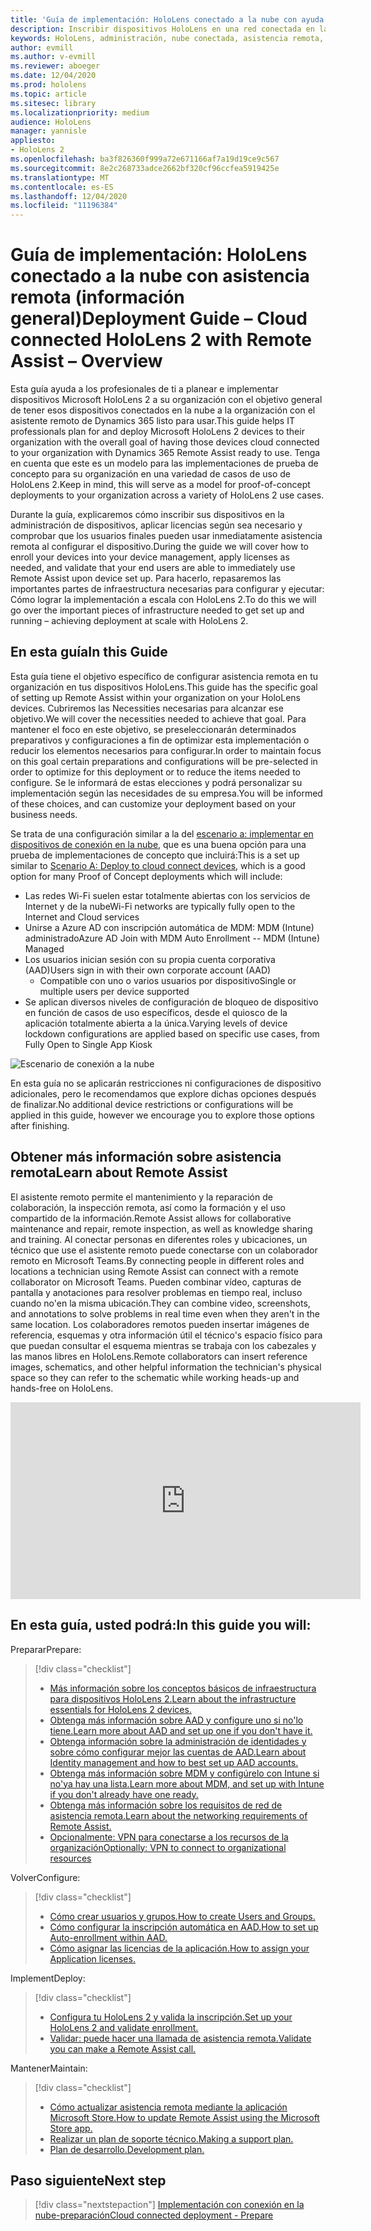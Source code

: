 ```yaml
---
title: 'Guía de implementación: HoloLens conectado a la nube con ayuda remota: información general'
description: Inscribir dispositivos HoloLens en una red conectada en la nube
keywords: HoloLens, administración, nube conectada, asistencia remota, AAD, Azure AD, MDM, administración de dispositivos móviles
author: evmill
ms.author: v-evmill
ms.reviewer: aboeger
ms.date: 12/04/2020
ms.prod: hololens
ms.topic: article
ms.sitesec: library
ms.localizationpriority: medium
audience: HoloLens
manager: yannisle
appliesto:
- HoloLens 2
ms.openlocfilehash: ba3f826360f999a72e671166af7a19d19ce9c567
ms.sourcegitcommit: 8e2c268733adce2662bf320cf96ccfea5919425e
ms.translationtype: MT
ms.contentlocale: es-ES
ms.lasthandoff: 12/04/2020
ms.locfileid: "11196384"
---
```

# <span data-ttu-id="4a4f5-104">Guía de implementación: HoloLens conectado a la nube con asistencia remota (información general)</span><span class="sxs-lookup"><span data-stu-id="4a4f5-104">Deployment Guide – Cloud connected HoloLens 2 with Remote Assist – Overview</span></span>

<span data-ttu-id="4a4f5-105">Esta guía ayuda a los profesionales de ti a planear e implementar dispositivos Microsoft HoloLens 2 a su organización con el objetivo general de tener esos dispositivos conectados en la nube a la organización con el asistente remoto de Dynamics 365 listo para usar.</span><span class="sxs-lookup"><span data-stu-id="4a4f5-105">This guide helps IT professionals plan for and deploy Microsoft HoloLens 2 devices to their organization with the overall goal of having those devices cloud connected to your organization with Dynamics 365 Remote Assist ready to use.</span></span> <span data-ttu-id="4a4f5-106">Tenga en cuenta que este es un modelo para las implementaciones de prueba de concepto para su organización en una variedad de casos de uso de HoloLens 2.</span><span class="sxs-lookup"><span data-stu-id="4a4f5-106">Keep in mind, this will serve as a model for proof-of-concept deployments to your organization across a variety of HoloLens 2 use cases.</span></span>

<span data-ttu-id="4a4f5-107">Durante la guía, explicaremos cómo inscribir sus dispositivos en la administración de dispositivos, aplicar licencias según sea necesario y comprobar que los usuarios finales pueden usar inmediatamente asistencia remota al configurar el dispositivo.</span><span class="sxs-lookup"><span data-stu-id="4a4f5-107">During the guide we will cover how to enroll your devices into your device management, apply licenses as needed, and validate that your end users are able to immediately use Remote Assist upon device set up.</span></span> <span data-ttu-id="4a4f5-108">Para hacerlo, repasaremos las importantes partes de infraestructura necesarias para configurar y ejecutar: Cómo lograr la implementación a escala con HoloLens 2.</span><span class="sxs-lookup"><span data-stu-id="4a4f5-108">To do this we will go over the important pieces of infrastructure needed to get set up and running – achieving deployment at scale with HoloLens 2.</span></span>

## <span data-ttu-id="4a4f5-109">En esta guía</span><span class="sxs-lookup"><span data-stu-id="4a4f5-109">In this Guide</span></span>

<span data-ttu-id="4a4f5-110">Esta guía tiene el objetivo específico de configurar asistencia remota en tu organización en tus dispositivos HoloLens.</span><span class="sxs-lookup"><span data-stu-id="4a4f5-110">This guide has the specific goal of setting up Remote Assist within your organization on your HoloLens devices.</span></span> <span data-ttu-id="4a4f5-111">Cubriremos las Necessities necesarias para alcanzar ese objetivo.</span><span class="sxs-lookup"><span data-stu-id="4a4f5-111">We will cover the necessities needed to achieve that goal.</span></span> <span data-ttu-id="4a4f5-112">Para mantener el foco en este objetivo, se preseleccionarán determinados preparativos y configuraciones a fin de optimizar esta implementación o reducir los elementos necesarios para configurar.</span><span class="sxs-lookup"><span data-stu-id="4a4f5-112">In order to maintain focus on this goal certain preparations and configurations will be pre-selected in order to optimize for this deployment or to reduce the items needed to configure.</span></span> <span data-ttu-id="4a4f5-113">Se le informará de estas elecciones y podrá personalizar su implementación según las necesidades de su empresa.</span><span class="sxs-lookup"><span data-stu-id="4a4f5-113">You will be informed of these choices, and can customize your deployment based on your business needs.</span></span>

<span data-ttu-id="4a4f5-114">Se trata de una configuración similar a la del [escenario a: implementar en dispositivos de conexión en la nube](https://docs.microsoft.com/hololens/common-scenarios#scenario-a), que es una buena opción para una prueba de implementaciones de concepto que incluirá:</span><span class="sxs-lookup"><span data-stu-id="4a4f5-114">This is a set up similar to [Scenario A: Deploy to cloud connect devices](https://docs.microsoft.com/hololens/common-scenarios#scenario-a), which is a good option for many Proof of Concept deployments which will include:</span></span>

- <span data-ttu-id="4a4f5-115">Las redes Wi-Fi suelen estar totalmente abiertas con los servicios de Internet y de la nube</span><span class="sxs-lookup"><span data-stu-id="4a4f5-115">Wi-Fi networks are typically fully open to the Internet and Cloud services</span></span>
- <span data-ttu-id="4a4f5-116">Unirse a Azure AD con inscripción automática de MDM: MDM (Intune) administrado</span><span class="sxs-lookup"><span data-stu-id="4a4f5-116">Azure AD Join with MDM Auto Enrollment -- MDM (Intune) Managed</span></span>
- <span data-ttu-id="4a4f5-117">Los usuarios inician sesión con su propia cuenta corporativa (AAD)</span><span class="sxs-lookup"><span data-stu-id="4a4f5-117">Users sign in with their own corporate account (AAD)</span></span>
  - <span data-ttu-id="4a4f5-118">Compatible con uno o varios usuarios por dispositivo</span><span class="sxs-lookup"><span data-stu-id="4a4f5-118">Single or multiple users per device supported</span></span>
- <span data-ttu-id="4a4f5-119">Se aplican diversos niveles de configuración de bloqueo de dispositivo en función de casos de uso específicos, desde el quiosco de la aplicación totalmente abierta a la única.</span><span class="sxs-lookup"><span data-stu-id="4a4f5-119">Varying levels of device lockdown configurations are applied based on specific use cases, from Fully Open to Single App Kiosk</span></span>

![Escenario de conexión a la nube](./images/cloud-connected-deployment-chart.png)

<span data-ttu-id="4a4f5-121">En esta guía no se aplicarán restricciones ni configuraciones de dispositivo adicionales, pero le recomendamos que explore dichas opciones después de finalizar.</span><span class="sxs-lookup"><span data-stu-id="4a4f5-121">No additional device restrictions or configurations will be applied in this guide, however we encourage you to explore those options after finishing.</span></span>

## <span data-ttu-id="4a4f5-122">Obtener más información sobre asistencia remota</span><span class="sxs-lookup"><span data-stu-id="4a4f5-122">Learn about Remote Assist</span></span>

<span data-ttu-id="4a4f5-123">El asistente remoto permite el mantenimiento y la reparación de colaboración, la inspección remota, así como la formación y el uso compartido de la información.</span><span class="sxs-lookup"><span data-stu-id="4a4f5-123">Remote Assist allows for collaborative maintenance and repair, remote inspection, as well as knowledge sharing and training.</span></span> <span data-ttu-id="4a4f5-124">Al conectar personas en diferentes roles y ubicaciones, un técnico que use el asistente remoto puede conectarse con un colaborador remoto en Microsoft Teams.</span><span class="sxs-lookup"><span data-stu-id="4a4f5-124">By connecting people in different roles and locations a technician using Remote Assist can connect with a remote collaborator on Microsoft Teams.</span></span> <span data-ttu-id="4a4f5-125">Pueden combinar vídeo, capturas de pantalla y anotaciones para resolver problemas en tiempo real, incluso cuando no&#39;en la misma ubicación.</span><span class="sxs-lookup"><span data-stu-id="4a4f5-125">They can combine video, screenshots, and annotations to solve problems in real time even when they aren&#39;t in the same location.</span></span> <span data-ttu-id="4a4f5-126">Los colaboradores remotos pueden insertar imágenes de referencia, esquemas y otra información útil el técnico&#39;s espacio físico para que puedan consultar el esquema mientras se trabaja con los cabezales y las manos libres en HoloLens.</span><span class="sxs-lookup"><span data-stu-id="4a4f5-126">Remote collaborators can insert reference images, schematics, and other helpful information the technician&#39;s physical space so they can refer to the schematic while working heads-up and hands-free on HoloLens.</span></span>

<iframe width="560" height="315" src="https://www.youtube.com/embed/d3YT8j0yYl0" frameborder="0" allow="accelerometer; autoplay; clipboard-write; encrypted-media; gyroscope; picture-in-picture" allowfullscreen></iframe>

## <span data-ttu-id="4a4f5-127">En esta guía, usted podrá:</span><span class="sxs-lookup"><span data-stu-id="4a4f5-127">In this guide you will:</span></span>

<span data-ttu-id="4a4f5-128">Preparar</span><span class="sxs-lookup"><span data-stu-id="4a4f5-128">Prepare:</span></span>

> [!div class="checklist"]
> - [<span data-ttu-id="4a4f5-129">Más información sobre los conceptos básicos de infraestructura para dispositivos HoloLens 2.</span><span class="sxs-lookup"><span data-stu-id="4a4f5-129">Learn about the infrastructure essentials for HoloLens 2 devices.</span></span>](hololens2-cloud-connected-prepare.md#infrastructure-essentials)
> - [<span data-ttu-id="4a4f5-130">Obtenga más información sobre AAD y configure uno si no&#39;lo tiene.</span><span class="sxs-lookup"><span data-stu-id="4a4f5-130">Learn more about AAD and set up one if you don&#39;t have it.</span></span>](hololens2-cloud-connected-prepare.md#azure-active-directory)
> - [<span data-ttu-id="4a4f5-131">Obtenga información sobre la administración de identidades y sobre cómo configurar mejor las cuentas de AAD.</span><span class="sxs-lookup"><span data-stu-id="4a4f5-131">Learn about Identity management and how to best set up AAD accounts.</span></span>](hololens2-cloud-connected-prepare.md#identity-management)
> - [<span data-ttu-id="4a4f5-132">Obtenga más información sobre MDM y configúrelo con Intune si no&#39;ya hay una lista.</span><span class="sxs-lookup"><span data-stu-id="4a4f5-132">Learn more about MDM, and set up with Intune if you don&#39;t already have one ready.</span></span>](hololens2-cloud-connected-prepare.md#mobile-device-management)
> - [<span data-ttu-id="4a4f5-133">Obtenga más información sobre los requisitos de red de asistencia remota.</span><span class="sxs-lookup"><span data-stu-id="4a4f5-133">Learn about the networking requirements of Remote Assist.</span></span>](hololens2-cloud-connected-prepare.md#network)
> - [<span data-ttu-id="4a4f5-134">Opcionalmente: VPN para conectarse a los recursos de la organización</span><span class="sxs-lookup"><span data-stu-id="4a4f5-134">Optionally: VPN to connect to organizational resources</span></span>](/hololens2-cloud-connected-prepare.md#optional-connect-your-hololens-to-vpn)

<span data-ttu-id="4a4f5-135">Volver</span><span class="sxs-lookup"><span data-stu-id="4a4f5-135">Configure:</span></span>

> [!div class="checklist"]
> - [<span data-ttu-id="4a4f5-136">Cómo crear usuarios y grupos.</span><span class="sxs-lookup"><span data-stu-id="4a4f5-136">How to create Users and Groups.</span></span>](hololens2-cloud-connected-configure.md#azure-users-and-groups)
> - [<span data-ttu-id="4a4f5-137">Cómo configurar la inscripción automática en AAD.</span><span class="sxs-lookup"><span data-stu-id="4a4f5-137">How to set up Auto-enrollment within AAD.</span></span>](hololens2-cloud-connected-configure.md#auto-enrollment-on-hololens-2)
> - [<span data-ttu-id="4a4f5-138">Cómo asignar las licencias de la aplicación.</span><span class="sxs-lookup"><span data-stu-id="4a4f5-138">How to assign your Application licenses.</span></span>](hololens2-cloud-connected-configure.md#application-licenses)

<span data-ttu-id="4a4f5-139">Implement</span><span class="sxs-lookup"><span data-stu-id="4a4f5-139">Deploy:</span></span>

> [!div class="checklist"]
> - [<span data-ttu-id="4a4f5-140">Configura tu HoloLens 2 y valida la inscripción.</span><span class="sxs-lookup"><span data-stu-id="4a4f5-140">Set up your HoloLens 2 and validate enrollment.</span></span>](hololens2-cloud-connected-deploy.md#enrollment-validation)
> - [<span data-ttu-id="4a4f5-141">Validar: puede hacer una llamada de asistencia remota.</span><span class="sxs-lookup"><span data-stu-id="4a4f5-141">Validate you can make a Remote Assist call.</span></span>](hololens2-cloud-connected-deploy.md#remote-assist-call-validation)

<span data-ttu-id="4a4f5-142">Mantener</span><span class="sxs-lookup"><span data-stu-id="4a4f5-142">Maintain:</span></span>

> [!div class="checklist"]
> - [<span data-ttu-id="4a4f5-143">Cómo actualizar asistencia remota mediante la aplicación Microsoft Store.</span><span class="sxs-lookup"><span data-stu-id="4a4f5-143">How to update Remote Assist using the Microsoft Store app.</span></span>](hololens2-cloud-connected-maintain.md#updates)
> - [<span data-ttu-id="4a4f5-144">Realizar un plan de soporte técnico.</span><span class="sxs-lookup"><span data-stu-id="4a4f5-144">Making a support plan.</span></span>](hololens2-cloud-connected-maintain.md#support-plan)
> - [<span data-ttu-id="4a4f5-145">Plan de desarrollo.</span><span class="sxs-lookup"><span data-stu-id="4a4f5-145">Development plan.</span></span>](hololens2-cloud-connected-maintain.md#development-plan)

## <span data-ttu-id="4a4f5-146">Paso siguiente</span><span class="sxs-lookup"><span data-stu-id="4a4f5-146">Next step</span></span>

> [!div class="nextstepaction"]
> [<span data-ttu-id="4a4f5-147">Implementación con conexión en la nube-preparación</span><span class="sxs-lookup"><span data-stu-id="4a4f5-147">Cloud connected deployment - Prepare</span></span>](hololens2-cloud-connected-prepare.md)

